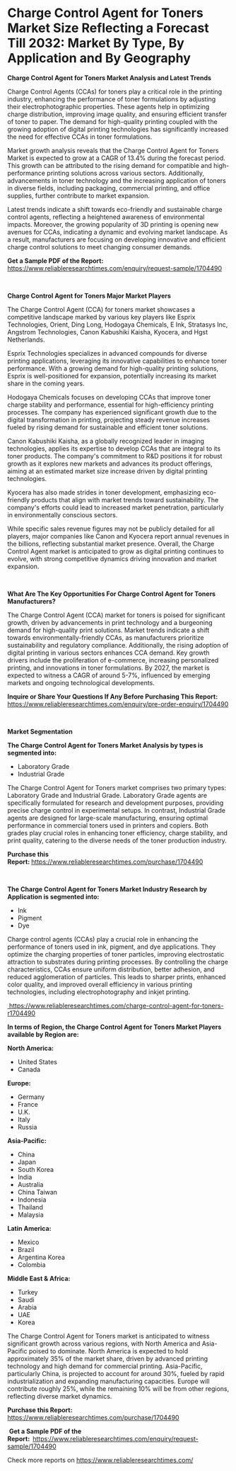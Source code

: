 <p><h1>Charge Control Agent for Toners Market Size Reflecting a Forecast Till 2032: Market By Type, By Application and By Geography</h1></p><p><strong>Charge Control Agent for Toners Market Analysis and Latest Trends</strong></p>
<p><p>Charge Control Agents (CCAs) for toners play a critical role in the printing industry, enhancing the performance of toner formulations by adjusting their electrophotographic properties. These agents help in optimizing charge distribution, improving image quality, and ensuring efficient transfer of toner to paper. The demand for high-quality printing coupled with the growing adoption of digital printing technologies has significantly increased the need for effective CCAs in toner formulations.</p><p>Market growth analysis reveals that the Charge Control Agent for Toners Market is expected to grow at a CAGR of 13.4% during the forecast period. This growth can be attributed to the rising demand for compatible and high-performance printing solutions across various sectors. Additionally, advancements in toner technology and the increasing application of toners in diverse fields, including packaging, commercial printing, and office supplies, further contribute to market expansion.</p><p>Latest trends indicate a shift towards eco-friendly and sustainable charge control agents, reflecting a heightened awareness of environmental impacts. Moreover, the growing popularity of 3D printing is opening new avenues for CCAs, indicating a dynamic and evolving market landscape. As a result, manufacturers are focusing on developing innovative and efficient charge control solutions to meet changing consumer demands.</p></p>
<p><strong>Get a Sample PDF of the Report:&nbsp;</strong> <a href="https://www.reliableresearchtimes.com/enquiry/request-sample/1704490?utm_campaign=1558&utm_medium=2&utm_source=Github&utm_content=ia&utm_term=09012025&utm_id=charge-control-agent-for-toners">https://www.reliableresearchtimes.com/enquiry/request-sample/1704490</a></p>
<p>&nbsp;</p>
<p><strong>Charge Control Agent for Toners Major Market Players</strong></p>
<p><p>The Charge Control Agent (CCA) for toners market showcases a competitive landscape marked by various key players like Esprix Technologies, Orient, Ding Long, Hodogaya Chemicals, E Ink, Stratasys Inc, Angstrom Technologies, Canon Kabushiki Kaisha, Kyocera, and Hgst Netherlands. </p><p>Esprix Technologies specializes in advanced compounds for diverse printing applications, leveraging its innovative capabilities to enhance toner performance. With a growing demand for high-quality printing solutions, Esprix is well-positioned for expansion, potentially increasing its market share in the coming years.</p><p>Hodogaya Chemicals focuses on developing CCAs that improve toner charge stability and performance, essential for high-efficiency printing processes. The company has experienced significant growth due to the digital transformation in printing, projecting steady revenue increases fueled by rising demand for sustainable and efficient toner solutions.</p><p>Canon Kabushiki Kaisha, as a globally recognized leader in imaging technologies, applies its expertise to develop CCAs that are integral to its toner products. The company's commitment to R&D positions it for robust growth as it explores new markets and advances its product offerings, aiming at an estimated market size increase driven by digital printing technologies.</p><p>Kyocera has also made strides in toner development, emphasizing eco-friendly products that align with market trends toward sustainability. The company's efforts could lead to increased market penetration, particularly in environmentally conscious sectors.</p><p>While specific sales revenue figures may not be publicly detailed for all players, major companies like Canon and Kyocera report annual revenues in the billions, reflecting substantial market presence. Overall, the Charge Control Agent market is anticipated to grow as digital printing continues to evolve, with strong competitive dynamics driving innovation and market expansion.</p></p>
<p>&nbsp;</p>
<p><strong>What Are The Key Opportunities For Charge Control Agent for Toners Manufacturers?</strong></p>
<p><p>The Charge Control Agent (CCA) market for toners is poised for significant growth, driven by advancements in print technology and a burgeoning demand for high-quality print solutions. Market trends indicate a shift towards environmentally-friendly CCAs, as manufacturers prioritize sustainability and regulatory compliance. Additionally, the rising adoption of digital printing in various sectors enhances CCA demand. Key growth drivers include the proliferation of e-commerce, increasing personalized printing, and innovations in toner formulations. By 2027, the market is expected to witness a CAGR of around 5-7%, influenced by emerging markets and ongoing technological developments.</p></p>
<p><strong>Inquire or Share Your Questions If Any Before Purchasing This Report:</strong> <a href="https://www.reliableresearchtimes.com/enquiry/pre-order-enquiry/1704490?utm_campaign=1558&utm_medium=2&utm_source=Github&utm_content=ia&utm_term=09012025&utm_id=charge-control-agent-for-toners">https://www.reliableresearchtimes.com/enquiry/pre-order-enquiry/1704490</a></p>
<p>&nbsp;</p>
<p><strong>Market Segmentation</strong></p>
<p><strong>The Charge Control Agent for Toners Market Analysis by types is segmented into:</strong></p>
<p><ul><li>Laboratory Grade</li><li>Industrial Grade</li></ul></p>
<p><p>The Charge Control Agent for Toners market comprises two primary types: Laboratory Grade and Industrial Grade. Laboratory Grade agents are specifically formulated for research and development purposes, providing precise charge control in experimental setups. In contrast, Industrial Grade agents are designed for large-scale manufacturing, ensuring optimal performance in commercial toners used in printers and copiers. Both grades play crucial roles in enhancing toner efficiency, charge stability, and print quality, catering to the diverse needs of the toner production industry.</p></p>
<p><strong>Purchase this Report:&nbsp;</strong><a href="https://www.reliableresearchtimes.com/purchase/1704490?utm_campaign=1558&utm_medium=2&utm_source=Github&utm_content=ia&utm_term=09012025&utm_id=charge-control-agent-for-toners">https://www.reliableresearchtimes.com/purchase/1704490</a></p>
<p>&nbsp;</p>
<p><strong>The Charge Control Agent for Toners Market Industry Research by Application is segmented into:</strong></p>
<p><ul><li>Ink</li><li>Pigment</li><li>Dye</li></ul></p>
<p><p>Charge control agents (CCAs) play a crucial role in enhancing the performance of toners used in ink, pigment, and dye applications. They optimize the charging properties of toner particles, improving electrostatic attraction to substrates during printing processes. By controlling the charge characteristics, CCAs ensure uniform distribution, better adhesion, and reduced agglomeration of particles. This leads to sharper prints, enhanced color quality, and improved overall efficiency in various printing technologies, including electrophotography and inkjet printing.</p></p>
<p><a href="https://www.reliableresearchtimes.com/charge-control-agent-for-toners-r1704490?utm_campaign=1558&utm_medium=2&utm_source=Github&utm_content=ia&utm_term=09012025&utm_id=charge-control-agent-for-toners">&nbsp;https://www.reliableresearchtimes.com/charge-control-agent-for-toners-r1704490</a></p>
<p><strong>In terms of Region, the Charge Control Agent for Toners Market Players available by Region are:</strong></p>
<p>
    <p> <strong> North America: </strong>
        <ul>
            <li>United States</li>
            <li>Canada</li>
        </ul>
        </p> 
    <p> <strong> Europe: </strong>
        <ul>
            <li>Germany</li>
            <li>France</li>
            <li>U.K.</li>
            <li>Italy</li>
            <li>Russia</li>
        </ul>
        </p> 
    <p> <strong> Asia-Pacific: </strong>
        <ul>
            <li>China</li>
            <li>Japan</li>
            <li>South Korea</li>
            <li>India</li>
            <li>Australia</li>
            <li>China Taiwan</li>
            <li>Indonesia</li>
            <li>Thailand</li>
            <li>Malaysia</li>
        </ul>
        </p> 
    <p> <strong> Latin America: </strong>
        <ul>
            <li>Mexico</li>
            <li>Brazil</li>
            <li>Argentina Korea</li>
            <li>Colombia</li>
        </ul>
        </p> 
    <p> <strong> Middle East & Africa: </strong>
        <ul>
            <li>Turkey</li>
            <li>Saudi</li>
            <li>Arabia</li>
            <li>UAE</li>
            <li>Korea</li>
        </ul>
    </p>
    </p>
<p><p>The Charge Control Agent for Toners market is anticipated to witness significant growth across various regions, with North America and Asia-Pacific poised to dominate. North America is expected to hold approximately 35% of the market share, driven by advanced printing technology and high demand for commercial printing. Asia-Pacific, particularly China, is projected to account for around 30%, fueled by rapid industrialization and expanding manufacturing capacities. Europe will contribute roughly 25%, while the remaining 10% will be from other regions, reflecting diverse market dynamics.</p></p>
<p><strong>Purchase this Report: </strong><a href="https://www.reliableresearchtimes.com/purchase/1704490?utm_campaign=1558&utm_medium=2&utm_source=Github&utm_content=ia&utm_term=09012025&utm_id=charge-control-agent-for-toners">https://www.reliableresearchtimes.com/purchase/1704490</a></p>
<p>&nbsp;<strong>Get a Sample PDF of the Report:&nbsp;&nbsp;</strong><a href="https://www.reliableresearchtimes.com/enquiry/request-sample/1704490?utm_campaign=1558&utm_medium=2&utm_source=Github&utm_content=ia&utm_term=09012025&utm_id=charge-control-agent-for-toners">https://www.reliableresearchtimes.com/enquiry/request-sample/1704490</a></p>
<p><strong></strong></p>
<p>Check more reports on <a href="https://www.reliableresearchtimes.com/?utm_campaign=1558&utm_medium=2&utm_source=Github&utm_content=ia&utm_term=09012025&utm_id=charge-control-agent-for-toners">https://www.reliableresearchtimes.com/</a></p>